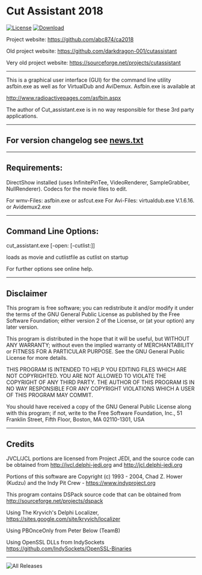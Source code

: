 
# Cut Assistant 2018


[![License](https://img.shields.io/badge/License-GPL%203.0-blue.svg)](https://opensource.org/licenses/GPL-3.0)  [![Download](https://img.shields.io/badge/download-latest-brightgreen.svg)](../../releases/latest)


Project website: https://github.com/abc874/ca2018

Old project website: https://github.com/darkdragon-001/cutassistant

Very old project website: https://sourceforge.net/projects/cutassistant

_________________________________________________________________________

This is a graphical user interface (GUI) for the command line utility asfbin.exe
as well as for VirtualDub and AviDemux. Asfbin.exe is available at

http://www.radioactivepages.com/asfbin.aspx

The author of Cut_assistant.exe is in no way responsible for these 3rd party applications.

_________________________________________________________________________

## For version changelog see [news.txt](news.txt)

_________________________________________________________________________

## Requirements:
DirectShow installed (uses InfinitePinTee, VideoRenderer, SampleGrabber, NullRenderer).
Codecs for the movie files to edit.

For wmv-Files: asfbin.exe or asfcut.exe
For Avi-Files: virtualdub.exe V.1.6.16. or Avidemux2.exe

_________________________________________________________________________

## Command Line Options:

cut_assistant.exe [-open:<moviefile> [-cutlist:<cutlistfile>]]

loads <moviefile> as movie and cutlistfile as cutlist on startup

For further options see online help.

_________________________________________________________________________

## Disclaimer

This program is free software; you can redistribute it and/or modify
it under the terms of the GNU General Public License as published by
the Free Software Foundation; either version 2 of the License, or
(at your option) any later version.

This program is distributed in the hope that it will be useful,
but WITHOUT ANY WARRANTY; without even the implied warranty of
MERCHANTABILITY or FITNESS FOR A PARTICULAR PURPOSE.  See the
GNU General Public License for more details.

THIS PROGRAM IS INTENDED TO HELP YOU EDITING FILES WHICH ARE NOT
COPYRIGHTED. YOU ARE NOT ALLOWED TO VIOLATE THE COPYRIGHT OF ANY
THIRD PARTY. THE AUTHOR OF THIS PROGRAM IS IN NO WAY RESPONSIBLE FOR ANY
COPYRIGHT VIOLATIONS WHICH A USER OF THIS PROGRAM MAY COMMIT.

You should have received a copy of the GNU General Public License
along with this program; if not, write to the Free Software
Foundation, Inc., 51 Franklin Street, Fifth Floor, Boston, MA  02110-1301, USA

_________________________________________________________________________

## Credits

JVCL/JCL portions are licensed from Project JEDI, and the source code can
be obtained from http://jvcl.delphi-jedi.org and http://jcl.delphi-jedi.org

Portions of this software are Copyright (c) 1993 - 2004, Chad Z. Hower (Kudzu)
and the Indy Pit Crew - https://www.indyproject.org

This program contains DSPack source code that can be obtained
from http://sourceforge.net/projects/dspack

Using The Kryvich's Delphi Localizer, https://sites.google.com/site/kryvich/localizer

Using PBOnceOnly from Peter Below (TeamB)

Using OpenSSL DLLs from IndySockets
https://github.com/IndySockets/OpenSSL-Binaries

_________________________________________________________________________

![All Releases](https://img.shields.io/github/downloads/abc874/ca2018/total.svg)
